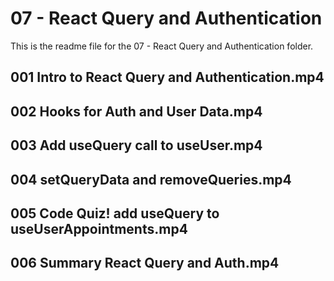 # 07 - React Query and Authentication

This is the readme file for the 07 - React Query and Authentication folder.

## 001 Intro to React Query and Authentication.mp4

## 002 Hooks for Auth and User Data.mp4

## 003 Add useQuery call to useUser.mp4

## 004 setQueryData and removeQueries.mp4

## 005 Code Quiz! add useQuery to useUserAppointments.mp4

## 006 Summary React Query and Auth.mp4

